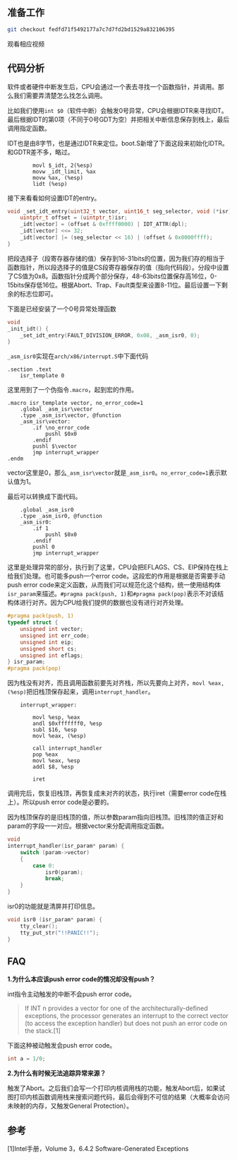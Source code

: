 ## 准备工作

```sh
git checkout fedfd71f5492177a7c7d7fd2bd1529a832106395
```

观看相应视频

## 代码分析

软件或者硬件中断发生后，CPU会通过一个表去寻找一个函数指针，并调用。那么我们需要弄清楚怎么找怎么调用。

比如我们使用`int $0`（软件中断）会触发0号异常，CPU会根据IDTR来寻找IDT。最后根据IDT的第0项（不同于0号GDT为空）并把相关中断信息保存到栈上，最后调用指定函数。

IDT也是由8字节，也是通过IDTR来定位。boot.S新增了下面这段来初始化IDTR。和GDTR差不多，略过。

```assembly
        movl $_idt, 2(%esp)
        movw _idt_limit, %ax
        movw %ax, (%esp)
        lidt (%esp)
```

接下来看看如何设置IDT的entry。

```c
void _set_idt_entry(uint32_t vector, uint16_t seg_selector, void (*isr)(), uint8_t dpl) {
    uintptr_t offset = (uintptr_t)isr;
    _idt[vector] = (offset & 0xffff0000) | IDT_ATTR(dpl);
    _idt[vector] <<= 32;
    _idt[vector] |= (seg_selector << 16) | (offset & 0x0000ffff);
}
```

把段选择子（段寄存器存储的值）保存到16-31bits的位置，因为我们存的相当于函数指针，所以段选择子的值是CS段寄存器保存的值（指向代码段）。分段中设置了CS值为0x8。函数指针分成两个部分保存，48-63bits位置保存高16位，0-15bits保存低16位。根据Abort、Trap、Fault类型来设置8-11位。最后设置一下剩余的标志位即可。

下面是已经安装了一个0号异常处理函数

```c
void
_init_idt() {
    _set_idt_entry(FAULT_DIVISION_ERROR, 0x08, _asm_isr0, 0);
}
```

`_asm_isr0`实现在`arch/x86/interrupt.S`中下面代码

```assembly
.section .text
    isr_template 0
```

这里用到了一个伪指令`.macro`，起到宏的作用。

```assembly
.macro isr_template vector, no_error_code=1
    .global _asm_isr\vector
    .type _asm_isr\vector, @function
    _asm_isr\vector:
        .if \no_error_code
            pushl $0x0
        .endif
        pushl $\vector
        jmp interrupt_wrapper
.endm
```

vector这里是0，那么`_asm_isr\vector`就是`_asm_isr0`。`no_error_code=1`表示默认值为1。

最后可以转换成下面代码。

```assembly
    .global _asm_isr0
    .type _asm_isr0, @function
    _asm_isr0:
        .if 1
            pushl $0x0
        .endif
        pushl 0
        jmp interrupt_wrapper
```

这里是处理异常的部分，执行到了这里，CPU会把EFLAGS、CS、EIP保持在栈上给我们处理。也可能多push一个error code。这段宏的作用是根据是否需要手动push error code来定义函数，从而我们可以规范化这个结构，统一使用结构体`isr_param`来描述。`#pragma pack(push, 1)`和`#pragma pack(pop)`表示不对该结构体进行对齐。因为CPU给我们提供的数据也没有进行对齐处理。

```c
#pragma pack(push, 1)
typedef struct {
    unsigned int vector;
    unsigned int err_code;
    unsigned int eip;
    unsigned short cs;
    unsigned int eflags;
} isr_param;
#pragma pack(pop)
```

因为栈没有对齐，而且调用函数前要先对齐栈，所以先要向上对齐，`movl %eax, (%esp)`把旧栈顶保存起来，调用`interrupt_handler`。

```assembly
    interrupt_wrapper:

        movl %esp, %eax
        andl $0xfffffff0, %esp
        subl $16, %esp
        movl %eax, (%esp)

        call interrupt_handler
        pop %eax
        movl %eax, %esp
        addl $8, %esp

        iret
```

调用完后，恢复旧栈顶，再恢复成未对齐的状态，执行iret（需要error code在栈上）。所以push error code是必要的。

因为栈顶保存的是旧栈顶的值，所以参数param指向旧栈顶。旧栈顶的值正好和param的字段一一对应。根据vector来分配调用指定函数。

```c
void 
interrupt_handler(isr_param* param) {
    switch (param->vector)
    {
        case 0:
            isr0(param);
            break;
    }
}
```

isr0的功能就是清屏并打印信息。

```c
void isr0 (isr_param* param) {
    tty_clear();
    tty_put_str("!!PANIC!!");
}
```

## FAQ

**1.为什么本应该push error code的情况却没有push？**

int指令主动触发的中断不会push error code。

> If INT n provides a vector for one of the architecturally-defined exceptions, the processor generates an interrupt to the correct vector (to access the exception handler) but does not push an error code on the stack.[1]

下面这种被动触发会push error code。

```c
int a = 1/0;
```

**2.为什么有时候无法追踪异常来源？**

触发了Abort。之后我们会写一个打印内核调用栈的功能，触发Abort后，如果试图打印内核函数调用栈来搜索问题代码，最后会得到不可信的结果（大概率会访问未映射的内存，又触发General Protection）。

## 参考

[1]Intel手册，Volume 3，6.4.2 Software-Generated Exceptions
